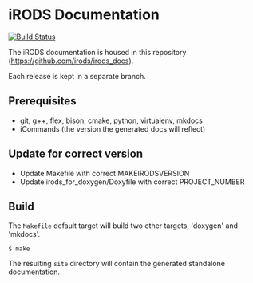iRODS Documentation
===================

[![Build Status](https://travis-ci.org/irods/irods_docs.svg?branch=master)](https://travis-ci.org/irods/irods_docs)

The iRODS documentation is housed in this repository (https://github.com/irods/irods_docs).

Each release is kept in a separate branch.

Prerequisites
-------------

- git, g++, flex, bison, cmake, python, virtualenv, mkdocs
- iCommands (the version the generated docs will reflect)

Update for correct version
--------------------------

- Update Makefile with correct MAKEIRODSVERSION
- Update irods_for_doxygen/Doxyfile with correct PROJECT_NUMBER

Build
-----

The `Makefile` default target will build two other targets, 'doxygen' and 'mkdocs'.

```
$ make
```

The resulting `site` directory will contain the generated standalone documentation.


